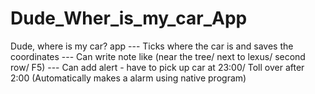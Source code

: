 Dude_Wher_is_my_car_App
=======================

Dude, where is my car? app --- Ticks where the car is and saves the coordinates --- Can write note like (near the tree/ next to lexus/ second row/ F5) --- Can add alert - have to pick up car at 23:00/ Toll over after 2:00 (Automatically makes a alarm using native program)

